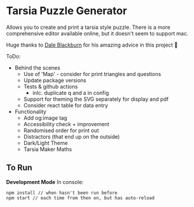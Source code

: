 # Tarsia Puzzle Generator

Allows you to create and print a tarsia style puzzle.
There is a more comprehensive editor available online, but it doesn't seem to support mac.

Huge thanks to [Dale Blackburn](https://github.com/dakebl) for his amazing advice in this project 💛

ToDo:
- Behind the scenes
    - Use of 'Map' - consider for print triangles and questions
    - Update package versions
    - Tests & github actions
        - inlc. duplicate q and a in config
    - Support for theming the SVG separately for display and pdf
    - Consider react table for data entry
- Functionality
    - Add og:image tag
    - Accessibility check + improvement
    - Randomised order for print out
    - Distractors (that end up on the outside)
    - Dark/Light Theme
    - Tarsia Maker Maths 


## To Run

**Development Mode**
In console:
```
npm install // when hasn't been run before
npm start // each time from then on, but has auto-reload
```